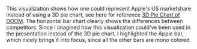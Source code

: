 This visualization shows how one could represent Apple's US marketshare instead of using a 3D pie chart, see here for reference [3D Pie Chart of DOOM](https://www.engadget.com/2008/01/15/live-from-macworld-2008-steve-jobs-keynote/).
The horizontal bar chart clearly shows the differences between competitors. Since I imagined how this visualization could've been used in the presentation instead of the 3D pie chart, I highlighted the Apple bar, which nicely brings it into focus, since all the other bars are mono colored. 
